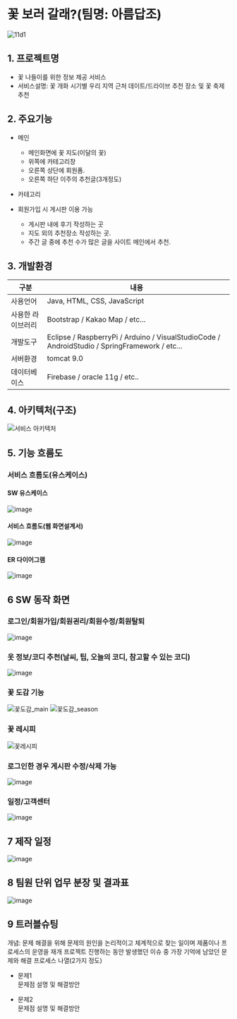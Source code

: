 # 꽃 보러 갈래?(팀명: 아름답조)
![11d1](https://user-images.githubusercontent.com/104408845/170407323-8e3559b7-d973-4e1f-b9d2-9db605e6d71c.jpg)


## 1. 프로젝트명
* 꽃 나들이를 위한 정보 제공 서비스
* 서비스설명: 꽃 개화 시기별 우리 지역 근처 데이트/드라이브 추천 장소 및 꽃 축제 추천 

## 2. 주요기능
* 메인
   - 메인화면에 꽃 지도(이달의 꽃)
   - 위쪽에 카테고리창
   - 오른쪽 상단에 회원폼.
   - 오른쪽 하단 이주의 추천글(3개정도) 
 
* 카테고리


* 회원가입 시 게시판 이용 가능
   - 게시판 내에 후기 작성하는 곳
   - 지도 외의 추천장소 작성하는 곳. 
   - 주간 글 중에 추천 수가 많은 글을 사이트 메인에서 추천.

## 3. 개발환경
|구분|내용|
|------|---|
|사용언어|Java, HTML, CSS, JavaScript|
|사용한 라이브러리| Bootstrap / Kakao Map / etc...|
|개발도구|Eclipse / RaspberryPi  /  Arduino  /  VisualStudioCode  /  AndroidStudio  / SpringFramework / etc...|
|서버환경|tomcat 9.0|
|데이터베이스|Firebase  /  oracle 11g / etc..|

## 4. 아키텍처(구조)
![서비스 아키텍처](https://user-images.githubusercontent.com/25995055/169925538-15867bd9-aa0b-42fc-a39b-88981e926e51.png)


## 5. 기능 흐름도
### 서비스 흐름도(유스케이스)
#### SW 유스케이스
![image](https://user-images.githubusercontent.com/104408832/170409069-e78a520f-bbc6-4937-bd2c-55b4589bf4bc.png)
#### 서비스 흐름도(웹 화면설계서)
![image](https://user-images.githubusercontent.com/104408832/170409136-dc898696-069d-4191-be46-021d7cb6135b.png)
#### ER 다이어그램
![image](https://user-images.githubusercontent.com/25995055/169925318-102784c2-893f-4fd7-bec9-a54c44b669d4.png)

## 6 SW 동작 화면

### 로그인/회원가입/회원괸리/회원수정/회원탈퇴
![image](https://user-images.githubusercontent.com/104408832/170409263-a2f813b4-39ab-4993-baa0-3d330b01f486.png)

### 옷 정보/코디 추천(날씨, 팁, 오늘의 코디, 참고할 수 있는 코디)
![image](https://user-images.githubusercontent.com/104408832/170409305-7920428d-dd2b-4fd1-a858-bfe97ef66118.png)

### 꽃 도감 기능
![꽃도감_main](https://user-images.githubusercontent.com/104408944/170411279-feec91aa-32e3-455a-bfbd-2fe7f3f5b519.png)
![꽃도감_season](https://user-images.githubusercontent.com/104408944/170411815-d5b901af-a259-492a-884a-1e0a6de820e5.png)


### 꽃 레시피
![꽃레시피](https://user-images.githubusercontent.com/104408944/170411359-2a1a1d8b-e566-4c31-b8e7-b8b3fc278389.png)

### 로그인한 경우 게시판 수정/삭제 가능
![image](https://user-images.githubusercontent.com/104408990/170410445-cabaf451-0740-4dd3-aa8e-b11a134d618a.png)

### 일정/고객센터
![image](https://user-images.githubusercontent.com/104408832/170409380-577d3309-a57c-4ae6-97de-c5e360e75fda.png)

## 7 제작 일정
![image](https://user-images.githubusercontent.com/99248886/166612988-dc4d1968-a694-456c-b7fe-b65feef835bb.png)

## 8 팀원 단위 업무 분장 및 결과표
![image](https://user-images.githubusercontent.com/104408832/170409491-1f8a6152-03f1-4af5-9c00-be84a7928a52.png)

## 9 트러블슈팅
개념: 문제 해결을 위해 문제의 원인을 논리적이고 체계적으로 찾는 일이며 제품이나 프로세스의 운영을 재개
프로젝트 진행하는 동안 발생했던 이슈 중 가장 기억에 남았던 문제와 해결 프로세스 나열(2가지 정도)
* 문제1<br>
 문제점 설명 및 해결방안
 
* 문제2<br>
 문제점 설명 및 해결방안

